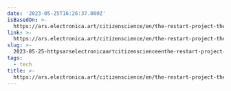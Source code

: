 ```yaml
---
date: '2023-05-25T16:26:37.000Z'
isBasedOn: >-
  https://ars.electronica.art/citizenscience/en/the-restart-project-the-right-to-repair-and-reuse-your-electronics/
link: >-
  https://ars.electronica.art/citizenscience/en/the-restart-project-the-right-to-repair-and-reuse-your-electronics/
slug: >-
  2023-05-25-httpsarselectronicaartcitizenscienceenthe-restart-project-the-right-to-repair-and-reuse-your-electronics
tags:
  - tech
title: >-
  https://ars.electronica.art/citizenscience/en/the-restart-project-the-right-to-repair-and-reuse-your-electronics/
---
```


